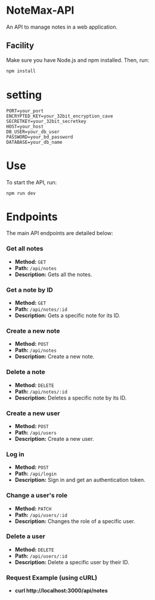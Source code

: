 # NoteMax-API

An API to manage notes in a web application.

## Facility

Make sure you have Node.js and npm installed. Then, run:

```bash
npm install
```

# setting
```
PORT=your_port
ENCRYPTED_KEY=your_32bit_encryption_cave
SECRETKEY=your_32bit_secretkey
HOST=your_host
DB_USER=your_db_user
PASSWORD=your_bd_password
DATABASE=your_db_name
```

# Use

To start the API, run:
```
npm run dev
```


# Endpoints

The main API endpoints are detailed below:

### Get all notes

- **Method:** `GET`
- **Path:** `/api/notes`
- **Description:** Gets all the notes.

### Get a note by ID

- **Method:** `GET`
- **Path:** `/api/notes/:id`
- **Description:** Gets a specific note for its ID.

### Create a new note

- **Method:** `POST`
- **Path:** `/api/notes`
- **Description:** Create a new note.

### Delete a note

- **Method:** `DELETE`
- **Path:** `/api/notes/:id`
- **Description:** Deletes a specific note by its ID.

### Create a new user

- **Method:** `POST`
- **Path:** `/api/users`
- **Description:** Create a new user.

### Log in

- **Method:** `POST`
- **Path:** `/api/login`
- **Description:** Sign in and get an authentication token.

### Change a user's role

- **Method:** `PATCH`
- **Path:** `/api/users/:id`
- **Description:** Changes the role of a specific user.

### Delete a user

- **Method:** `DELETE`
- **Path:** `/api/users/:id`
- **Description:** Delete a specific user by their ID.

### Request Example (using cURL)
- **curl http://localhost:3000/api/notes**


